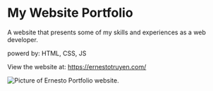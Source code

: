 # My Website Portfolio
A website that presents some of my skills and experiences as a web developer. <br />

powerd by: HTML, CSS, JS <br />

View the website at: <a href="https://ernestotruyen.com/">https://ernestotruyen.com/</a>

<image src="https://github.com/ErnestoTruyen/portfoliophp/blob/main/images/primaryimageofpage.png" alt="Picture of Ernesto Portfolio website." />
